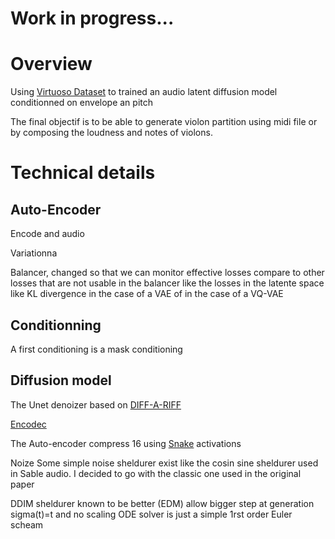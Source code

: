 # Work in progress...

# Overview

Using [Virtuoso Dataset](https://paperswithcode.com/dataset/virtuoso-strings) to trained an audio latent diffusion model conditionned on envelope an pitch 

The final objectif is to be able to generate violon partition using midi file or by composing the loudness and notes of violons.

# Technical details

## Auto-Encoder

Encode and audio 

Variationna

Balancer, changed so that we can monitor effective losses compare to other losses that are not usable in the balancer like the losses in the latente space like KL divergence in the case of a VAE of in the case of a VQ-VAE

## Conditionning
A first conditioning is a mask conditioning 

## Diffusion model

The Unet denoizer based on [DIFF-A-RIFF](https://arxiv.org/pdf/2406.08384)

[Encodec](https://arxiv.org/pdf/2210.13438)

The Auto-encoder compress 16 using [Snake](https://arxiv.org/pdf/2006.08195v2) activations 

Noize 
Some simple noise sheldurer exist like the cosin sine sheldurer used in Sable audio. I decided to go with the classic one used in the original paper

DDIM sheldurer known to be better (EDM) allow bigger step at generation sigma(t)=t and no scaling
ODE solver is just a simple 1rst order Euler scheam